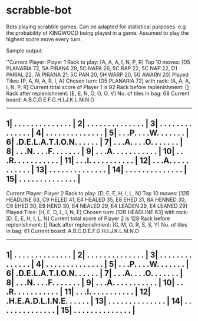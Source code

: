 # scrabble-bot
Bots playing scrabble games. Can be adapted for statistical purposes. e.g the probability of KINGWOOD being played in a game.
Assumed to play the highest score move every turn.

Sample output:

''Current Player: Player 1
Rack to play: [A, A, A, I, N, P, R]
Top 10 moves: [D5 PLANARIA 72, 5A PIRANA 29, 5C NAPA 26, 5C RAP 22, 5C NAP 22, D1 PARIAL 22, 7A PIRANA 21, 5C PAN 20, 5H WARP 20, 5G AWARN 20]
Played Tiles: [P, A, N, A, R, I, A]
Chosen turn: [D5 PLANARIA 72] with rack: [A, A, A, I, N, P, R]
Current total score of Player 1 is 92
Rack before replenishment: []
Rack after replenishment: [E, E, N, O, O, O, V]
No. of tiles in bag: 68
Current board:
   A.B.C.D.E.F.G.H.I.J.K.L.M.N.O 
  _______________________________
 1| . . . . . . . . . . . . . . |
 2| . . . . . . . . . . . . . . |
 3| . . . . . . . . . . . . . . |
 4| . . . . . . . . . . . . . . |
 5| . . .P. . . .W. . . . . . . |
 6| .D.E.L.A.T.I.O.N. . . . . . |
 7| . . .A. . . .O. . . . . . . |
 8| . . .N. . . .F. . . . . . . |
 9| . . .A. . . . . . . . . . . |
10| . . .R. . . . . . . . . . . |
11| . . .I. . . . . . . . . . . |
12| . . .A. . . . . . . . . . . |
13| . . . . . . . . . . . . . . |
14| . . . . . . . . . . . . . . |
15| . . . . . . . . . . . . . . |
  -------------------------------
Current Player: Player 2
Rack to play: [D, E, E, H, I, L, N]
Top 10 moves: [12B HEADLINE 63, C9 HELED 41, E4 HEALED 35, E8 EHED 31, 8A HENNED 30, C6 EHED 30, E9 HEND 30, E4 NEALED 29, E4 LEADEN 29, E4 LEANED 29]
Played Tiles: [H, E, D, L, I, N, E]
Chosen turn: [12B HEADLINE 63] with rack: [D, E, E, H, I, L, N]
Current total score of Player 2 is 128
Rack before replenishment: []
Rack after replenishment: [G, M, O, R, S, S, Y]
No. of tiles in bag: 61
Current board:
   A.B.C.D.E.F.G.H.I.J.K.L.M.N.O 
  _______________________________
 1| . . . . . . . . . . . . . . |
 2| . . . . . . . . . . . . . . |
 3| . . . . . . . . . . . . . . |
 4| . . . . . . . . . . . . . . |
 5| . . .P. . . .W. . . . . . . |
 6| .D.E.L.A.T.I.O.N. . . . . . |
 7| . . .A. . . .O. . . . . . . |
 8| . . .N. . . .F. . . . . . . |
 9| . . .A. . . . . . . . . . . |
10| . . .R. . . . . . . . . . . |
11| . . .I. . . . . . . . . . . |
12| .H.E.A.D.L.I.N.E. . . . . . |
13| . . . . . . . . . . . . . . |
14| . . . . . . . . . . . . . . |
15| . . . . . . . . . . . . . . |
  -------------------------------
